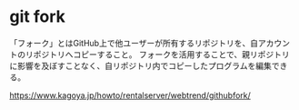 # git fork
「フォーク」とはGitHub上で他ユーザーが所有するリポジトリを、自アカウントのリポジトリへコピーすること。
フォークを活用することで、親リポジトリに影響を及ぼすことなく、自リポジトリ内でコピーしたプログラムを編集できる。

https://www.kagoya.jp/howto/rentalserver/webtrend/githubfork/
